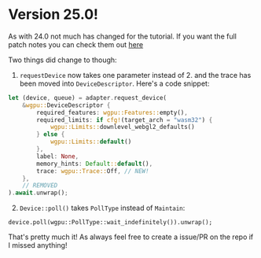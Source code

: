 # Version 25.0!

As with 24.0 not much has changed for the tutorial. If
you want the full patch notes you can check them out
[here](https://github.com/gfx-rs/wgpu/releases/tag/v25.0.0)

Two things did change to though:

1. `requestDevice` now takes one parameter instead of 2.
and the trace has been moved into `DeviceDescriptor`. Here's
a code snippet:

```rust
let (device, queue) = adapter.request_device(
    &wgpu::DeviceDescriptor {
        required_features: wgpu::Features::empty(),
        required_limits: if cfg!(target_arch = "wasm32") {
            wgpu::Limits::downlevel_webgl2_defaults()
        } else {
            wgpu::Limits::default()
        },
        label: None,
        memory_hints: Default::default(),
        trace: wgpu::Trace::Off, // NEW!
    },
    // REMOVED
).await.unwrap();
```

2. `Device::poll()` takes `PollType` instead of `Maintain`:

```
device.poll(wgpu::PollType::wait_indefinitely()).unwrap();
```

That's pretty much it! As always feel free to create a issue/PR
on the repo if I missed anything!
